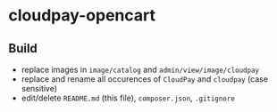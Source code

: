 # cloudpay-opencart

## Build

- replace images in `image/catalog` and `admin/view/image/cloudpay`
- replace and rename all occurences of `CloudPay` and `cloudpay` (case sensitive)
- edit/delete `README.md` (this file), `composer.json`, `.gitignore`
